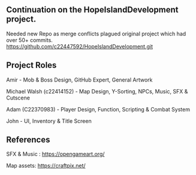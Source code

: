 Continuation on the HopeIslandDevelopment project. 
-----------------------------------------------------------
Needed new Repo as merge conflicts plagued original project which had over 50+ commits.
https://github.com/c22447592/HopeIslandDevelopment.git

Project Roles
-----------------------------------------------------------
Amir - Mob & Boss Design, GitHub Expert, General Artwork

Michael Walsh (c22414152) - Map Design, Y-Sorting, NPCs, Music, SFX & Cutscene

Adam (C22370983) - Player Design, Function, Scripting & Combat System

John - UI, Inventory & Title Screen

References
-----------------------------------------------------------
SFX & Music : https://opengameart.org/

Map assets: https://craftpix.net/
